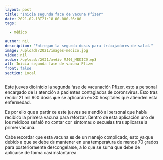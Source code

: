 ```yaml
---
layout: post
title: "Inicia segunda face de vacuna Pfizer"
date: 2021-02-18T21:18:00.000-06:00
tags:
  
  - médico
  
author: nil
description: "Entregan la segunda dosis para trabajadores de salud."
image: /uploads/2021/images-medico.jpg
video: nil
audio: /uploads/2021/audio-MJ03_MEDICO.mp3
alt: Inicia segunda face de vacuna Pfizer
front: false
section: Local
---
```


Este jueves dio inicio la segunda fase de vacunación Pfizer, esto a personal encargado de la atención a pacientes contagiados de coronavirus. Esto tras recibir 21 mil 900 dosis que se aplicarán en 30 hospitales que atienden esta enfermedad.

Es por ello que a partir de este jueves se atendió al personal que había recibido la primera vacuna para reforzar. Dentro de esta aplicación uno de los médicos señaló no contar con síntomas o secuelas tras aplicarse la primer vacuna.

Cabe recordar que esta vacuna es de un manejo complicado, esto ya que debido a que se debe de mantener en una temperatura de menos 70 grados para posteriormente descongelarse, a lo que se suma que debe de aplicarse de forma casi instantánea.